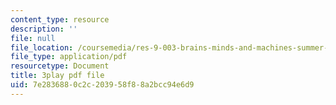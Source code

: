 ```yaml
---
content_type: resource
description: ''
file: null
file_location: /coursemedia/res-9-003-brains-minds-and-machines-summer-course-summer-2015/7e2836880c2c203958f88a2bcc94e6d9_7BAChnLg8Co.pdf
file_type: application/pdf
resourcetype: Document
title: 3play pdf file
uid: 7e283688-0c2c-2039-58f8-8a2bcc94e6d9
---
```

